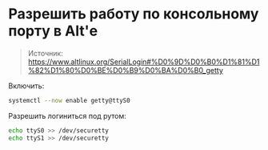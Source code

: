 # Разрешить работу по консольному порту в Alt'е
> Источник: https://www.altlinux.org/SerialLogin#%D0%9D%D0%B0%D1%81%D1%82%D1%80%D0%BE%D0%B9%D0%BA%D0%B0_getty

Включить:
```bash
systemctl --now enable getty@ttyS0
```

Разрешить логиниться под рутом:
```bash
echo ttyS0 >> /dev/securetty
echo ttyS1 >> /dev/securetty
```